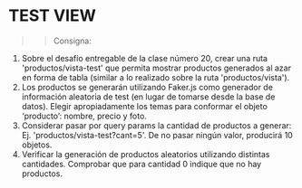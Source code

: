 # TEST VIEW

>> Consigna:

1. Sobre el desafío entregable de la clase número 20, crear una ruta 'productos/vista-test'
que permita mostrar productos generados al azar en forma de tabla (similar a lo realizado
sobre la ruta 'productos/vista').
2. Los productos se generarán utilizando Faker.js como generador de información aleatoria de
test (en lugar de tomarse desde la base de datos). Elegir apropiadamente los temas para
conformar el objeto ‘producto’: nombre, precio y foto.
3. Considerar pasar por query params la cantidad de productos a generar:
Ej. 'productos/vista-test?cant=5'. De no pasar ningún valor, producirá 10 objetos.
4. Verificar la generación de productos aleatorios utilizando distintas cantidades. Comprobar
que para cantidad 0 indique que no hay productos.
